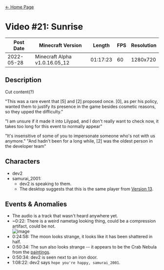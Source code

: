 [← Home Page](../README.md)

# Video #21: Sunrise
| Post Date  | Minecraft Version             | Length   | FPS     | Resolution |
| ---------  | ----------------------------- | -------- | ------- | ---------  |
| 2022-05-28 | Minecraft Alpha v1.0.16.05_12 | 01:17:23 | 60      | 1280x720   |

## Description
Cut content(?)

"This was a rare event that [5] and [2] proposed once. [0], as per his policy, wanted them to justify its presence in the game besides cosmetic reasons, so they upped the difficulty."

"I am unsure if it made it into Lilypad, and I don't really want to check now, it takes too long for this event to normally appear"



"It's insensitive of some of you to impersonate someone who's not with us anymore."
"And hadn't been for a long while, [2] was the oldest person in the developer team"

## Characters
* dev2
* samurai_2001:
  * dev2 is speaking to them.
  * The desktop suggests that this is the same player from [Version 13](version-13.md).

## Events & Anomalies
* The audio is a track that wasn't heard anywhere yet.
* ~0:22: There is a weird nametag looking thing, could be a compression artifact, could be not.  
  ![image](https://user-images.githubusercontent.com/66027449/171012438-4e589b24-a636-4b5a-a82f-eef23c42ad8b.png)
* 0:24:58: The moon looks strange, it looks like it has been shattered in half.
* 0:50:34: The sun also looks strange -- it appears to be the Crab Nebula from the [paintings](../resources/paintings.md).
* 0:50:34: dev2 is seen next to an iron door.
* 1:08:22: dev2 says `hope you're happy, samurai_2001`.
